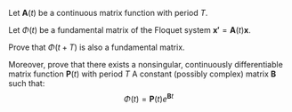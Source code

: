 Let $\mathbf{A} \left({t}\right)$ be a continuous matrix function with period $T$.

Let $\Phi \left({t}\right)$ be a fundamental matrix of the Floquet system $\mathbf{x'}= \mathbf{A} \left({t}\right) \mathbf{x}$.

Prove that $\Phi \left({t + T}\right)$ is also a fundamental matrix.

Moreover, prove that there exists a nonsingular, continuously differentiable matrix function $\mathbf{P} \left({t}\right)$ with period $T$
A constant (possibly complex) matrix $\mathbf{B}$ such that:
$$\Phi \left({t}\right) = \mathbf{P} \left({t}\right) e^{\mathbf{B}t}$$
